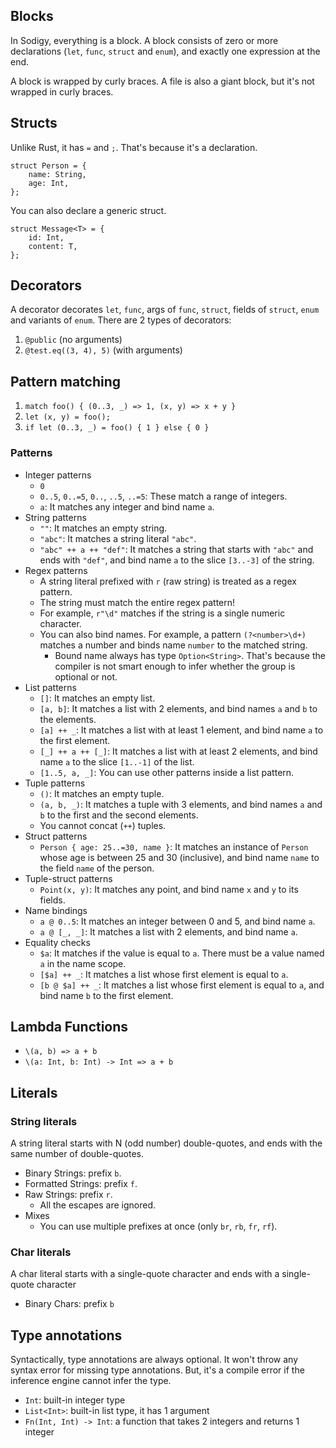 ## Blocks

In Sodigy, everything is a block. A block consists of zero or more declarations (`let`, `func`, `struct` and `enum`), and exactly one expression at the end.

A block is wrapped by curly braces. A file is also a giant block, but it's not wrapped in curly braces.

## Structs

Unlike Rust, it has `=` and `;`. That's because it's a declaration.

```
struct Person = {
    name: String,
    age: Int,
};
```

You can also declare a generic struct.

```
struct Message<T> = {
    id: Int,
    content: T,
};
```

## Decorators

A decorator decorates `let`, `func`, args of `func`, `struct`, fields of `struct`, `enum` and variants of `enum`. There are 2 types of decorators:

1. `@public` (no arguments)
2. `@test.eq((3, 4), 5)` (with arguments)

## Pattern matching

1. `match foo() { (0..3, _) => 1, (x, y) => x + y }`
2. `let (x, y) = foo();`
3. `if let (0..3, _) = foo() { 1 } else { 0 }`

### Patterns

- Integer patterns
  - `0`
  - `0..5`, `0..=5`, `0..`, `..5`, `..=5`: These match a range of integers.
  - `a`: It matches any integer and bind name `a`.
- String patterns
  - `""`: It matches an empty string.
  - `"abc"`: It matches a string literal `"abc"`.
  - `"abc" ++ a ++ "def"`: It matches a string that starts with `"abc"` and ends with `"def"`, and bind name `a` to the slice `[3..-3]` of the string.
- Regex patterns
  - A string literal prefixed with `r` (raw string) is treated as a regex pattern.
  - The string must match the entire regex pattern!
  - For example, `r"\d"` matches if the string is a single numeric character.
  - You can also bind names. For example, a pattern `(?<number>\d+)` matches a number and binds name `number` to the matched string.
    - Bound name always has type `Option<String>`. That's because the compiler is not smart enough to infer whether the group is optional or not.
- List patterns
  - `[]`: It matches an empty list.
  - `[a, b]`: It matches a list with 2 elements, and bind names `a` and `b` to the elements.
  - `[a] ++ _`: It matches a list with at least 1 element, and bind name `a` to the first element.
  - `[_] ++ a ++ [_]`: It matches a list with at least 2 elements, and bind name `a` to the slice `[1..-1]` of the list.
  - `[1..5, a, _]`: You can use other patterns inside a list pattern.
- Tuple patterns
  - `()`: It matches an empty tuple.
  - `(a, b, _)`: It matches a tuple with 3 elements, and bind names `a` and `b` to the first and the second elements.
  - You cannot concat (`++`) tuples.
- Struct patterns
  - `Person { age: 25..=30, name }`: It matches an instance of `Person` whose age is between 25 and 30 (inclusive), and bind name `name` to the field `name` of the person.
- Tuple-struct patterns
  - `Point(x, y)`: It matches any point, and bind name `x` and `y` to its fields.
- Name bindings
  - `a @ 0..5`: It matches an integer between 0 and 5, and bind name `a`.
  - `a @ [_, _]`: It matches a list with 2 elements, and bind name `a`.
- Equality checks
  - `$a`: It matches if the value is equal to `a`. There must be a value named `a` in the name scope.
  - `[$a] ++ _`: It matches a list whose first element is equal to `a`.
  - `[b @ $a] ++ _`: It matches a list whose first element is equal to `a`, and bind name `b` to the first element.

## Lambda Functions

- `\(a, b) => a + b`
- `\(a: Int, b: Int) -> Int => a + b`

## Literals

### String literals

A string literal starts with N (odd number) double-quotes, and ends with the same number of double-quotes.

- Binary Strings: prefix `b`.
- Formatted Strings: prefix `f`.
- Raw Strings: prefix `r`.
  - All the escapes are ignored.
- Mixes
  - You can use multiple prefixes at once (only `br`, `rb`, `fr`, `rf`).

### Char literals

A char literal starts with a single-quote character and ends with a single-quote character

- Binary Chars: prefix `b`

## Type annotations

Syntactically, type annotations are always optional. It won't throw any syntax error for missing type annotations. But, it's a compile error if the inference engine cannot infer the type.

- `Int`: built-in integer type
- `List<Int>`: built-in list type, it has 1 argument
- `Fn(Int, Int) -> Int`: a function that takes 2 integers and returns 1 integer
